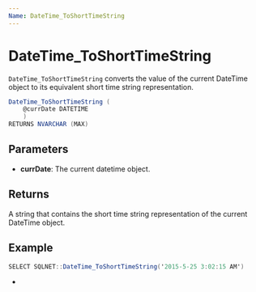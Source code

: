 ```yaml
---
Name: DateTime_ToShortTimeString
---
```


# DateTime_ToShortTimeString

`DateTime_ToShortTimeString` converts the value of the current DateTime object to its equivalent short time string representation.

```csharp
DateTime_ToShortTimeString (
	@currDate DATETIME
	)
RETURNS NVARCHAR (MAX)
```

## Parameters

 - **currDate**: The current datetime object.

## Returns

A string that contains the short time string representation of the current DateTime object.

## Example

```csharp
SELECT SQLNET::DateTime_ToShortTimeString('2015-5-25 3:02:15 AM')
```

-